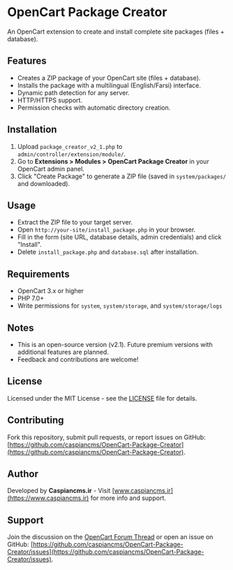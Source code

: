 # OpenCart Package Creator

An OpenCart extension to create and install complete site packages (files + database).

## Features
- Creates a ZIP package of your OpenCart site (files + database).
- Installs the package with a multilingual (English/Farsi) interface.
- Dynamic path detection for any server.
- HTTP/HTTPS support.
- Permission checks with automatic directory creation.

## Installation
1. Upload `package_creator_v2_1.php` to `admin/controller/extension/module/`.
2. Go to **Extensions > Modules > OpenCart Package Creator** in your OpenCart admin panel.
3. Click "Create Package" to generate a ZIP file (saved in `system/packages/` and downloaded).

## Usage
- Extract the ZIP file to your target server.
- Open `http://your-site/install_package.php` in your browser.
- Fill in the form (site URL, database details, admin credentials) and click "Install".
- Delete `install_package.php` and `database.sql` after installation.

## Requirements
- OpenCart 3.x or higher
- PHP 7.0+
- Write permissions for `system`, `system/storage`, and `system/storage/logs`

## Notes
- This is an open-source version (v2.1). Future premium versions with additional features are planned.
- Feedback and contributions are welcome!

## License
Licensed under the MIT License - see the [LICENSE](LICENSE) file for details.

## Contributing
Fork this repository, submit pull requests, or report issues on GitHub: [https://github.com/caspiancms/OpenCart-Package-Creator](https://github.com/caspiancms/OpenCart-Package-Creator).

## Author
Developed by **Caspiancms.ir** - Visit [www.caspiancms.ir](https://www.caspiancms.ir) for more info and support.

## Support
Join the discussion on the [OpenCart Forum Thread](#) or open an issue on GitHub: [https://github.com/caspiancms/OpenCart-Package-Creator/issues](https://github.com/caspiancms/OpenCart-Package-Creator/issues).
